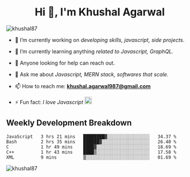 <h1 align="center">Hi 👋, I'm Khushal Agarwal</h1>


<p align="left"> <img src="https://komarev.com/ghpvc/?username=khushal87&label=Profile Views&color=green&style=plastic" alt="khushal87" /> </p>

- 🔭 I’m currently working on *developing skills, javascript, side projects*.

- 🌱 I’m currently learning anything *related to Javascript, GraphQL.*

- 🤔 Anyone looking for help can reach out.

- 💬 Ask me about *Javascript, MERN stack, softwares that scale.*

- 📫 How to reach me: **khushal.agarwal987@gmail.com**

- ⚡ Fun fact: *I love Javascript <img src="https://devicons.github.io/devicon/devicon.git/icons/javascript/javascript-original.svg" alt="javascript" width="20" height="20"/>*




## Weekly Development Breakdown
<!--START_SECTION:waka-->
```text
JavaScript   3 hrs 21 mins   ████████▓░░░░░░░░░░░░░░░░   34.37 % 
Bash         2 hrs 35 mins   ██████▓░░░░░░░░░░░░░░░░░░   26.40 % 
C            1 hr 49 mins    ████▓░░░░░░░░░░░░░░░░░░░░   18.69 % 
C++          1 hr 43 mins    ████▒░░░░░░░░░░░░░░░░░░░░   17.58 % 
XML          9 mins          ▒░░░░░░░░░░░░░░░░░░░░░░░░   01.69 % 
```
<!--END_SECTION:waka-->
<p><img align="center" src="https://github-readme-stats.vercel.app/api?username=khushal87&count_private=true&show_icons=true" alt="khushal87"/></p>
